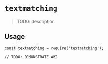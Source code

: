 # `textmatching`

> TODO: description

## Usage

```
const textmatching = require('textmatching');

// TODO: DEMONSTRATE API
```
